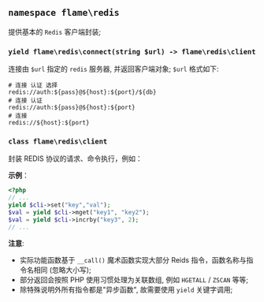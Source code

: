 ## `namespace flame\redis`

提供基本的 `Redis` 客户端封装;

### `yield flame\redis\connect(string $url) -> flame\redis\client`
连接由 `$url` 指定的 `redis` 服务器, 并返回客户端对象; `$url` 格式如下:

``` 
# 连接 认证 选择
redis://auth:${pass}@${host}:${port}/${db}
# 连接 认证
redis://auth:${pass}@${host}:${port}
# 连接
redis://${host}:${port}
```

### `class flame\redis\client`
封装 REDIS 协议的请求、命令执行，例如：

**示例**：
``` PHP
<?php
// ...
yield $cli->set("key","val");
$val = yield $cli->mget("key1", "key2");
$val = yield $cli->incrby("key3", 2);
// ...
```

**注意**:
* 实际功能函数基于 `__call()` 魔术函数实现大部分 Reids 指令，函数名称与指令名相同 (忽略大小写);
* 部分返回会按照 PHP 使用习惯处理为关联数组, 例如 `HGETALL` / `ZSCAN` 等等;
* 除特殊说明外所有指令都是"异步函数", 故需要使用 `yield` 关键字调用;
